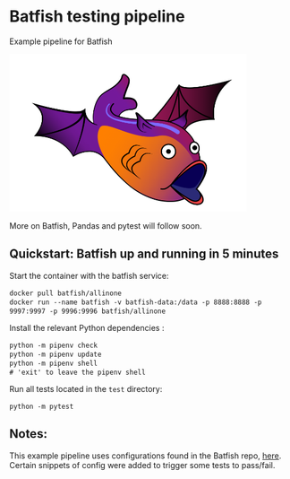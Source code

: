# Batfish testing pipeline

Example pipeline for Batfish

![Batfish](/img/batfish.png)

More on Batfish, Pandas and pytest will follow soon.

## Quickstart: Batfish up and running in 5 minutes

Start the container with the batfish service:

```
docker pull batfish/allinone
docker run --name batfish -v batfish-data:/data -p 8888:8888 -p 9997:9997 -p 9996:9996 batfish/allinone
```

Install the relevant Python dependencies :

```
python -m pipenv check
python -m pipenv update
python -m pipenv shell
# 'exit' to leave the pipenv shell
```

Run all tests located in the `test` directory:

```
python -m pytest
```




## Notes:

This example pipeline uses configurations found in the Batfish repo, [here](https://github.com/batfish/batfish/tree/master/networks). Certain snippets of config were added to trigger some tests to pass/fail.